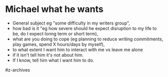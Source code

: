 # Michael what he wants

* General subject eg "some difficulty in my writers group", 
* how bad is it "eg how severe should he expect disruption to my life to be, do I expect lonng term or short term), 
* what are you doing to cope (eg planning to reduce writing commitments, play games, spend X hours/days by myself), 
* to what extent I want him to interact with me vs leave me alone 
* if it isn't tell him it's not about him. 
* If I know, tell him what I want him to do.

#z-archives
